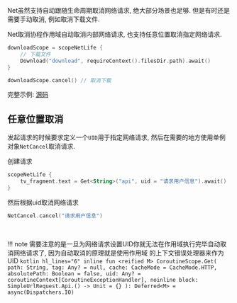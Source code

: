 Net虽然支持自动跟随生命周期取消网络请求, 绝大部分场景也足够. 但是有时还是需要手动取消, 例如取消下载文件.
<br>

Net取消协程作用域自动取消内部网络请求, 也支持任意位置取消指定网络请求.

```kotlin
downloadScope = scopeNetLife {
    // 下载文件
    Download("download", requireContext().filesDir.path).await()
}

downloadScope.cancel() // 取消下载
```
完整示例: [源码](https://github.com/liangjingkanji/Net/blob/master/sample/src/main/java/com/drake/net/sample/ui/fragment/DownloadFileFragment.kt)


## 任意位置取消
发起请求的时候要求定义一个`UID`用于指定网络请求, 然后在需要的地方使用单例对象`NetCancel`取消请求.

创建请求
```kotlin
scopeNetLife {
    tv_fragment.text = Get<String>("api", uid = "请求用户信息").await()
}
```

然后根据uid取消网络请求
```kotlin
NetCancel.cancel("请求用户信息")
```

<br>

!!! note
    需要注意的是一旦为网络请求设置UID你就无法在作用域执行完毕自动取消网络请求了, 因为自动取消的原理就是使用作用域
    的上下文错误处理器来作为UID
    ```kotlin hl_lines="6"
    inline fun <reified M> CoroutineScope.Get(
        path: String,
        tag: Any? = null,
        cache: CacheMode = CacheMode.HTTP,
        absolutePath: Boolean = false,
        uid: Any? = coroutineContext[CoroutineExceptionHandler],
        noinline block: SimpleUrlRequest.Api.() -> Unit = {}
    ): Deferred<M> = async(Dispatchers.IO)
    ```